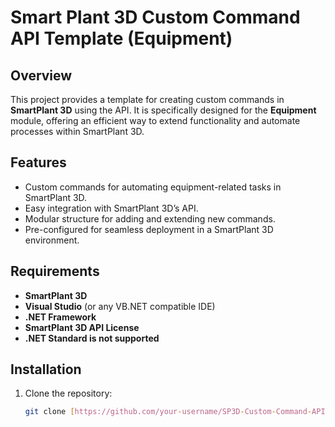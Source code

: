 # Smart Plant 3D Custom Command API Template (Equipment)

## Overview

This project provides a template for creating custom commands in **SmartPlant 3D** using the API. It is specifically designed for the **Equipment** module, offering an efficient way to extend functionality and automate processes within SmartPlant 3D.

## Features

- Custom commands for automating equipment-related tasks in SmartPlant 3D.
- Easy integration with SmartPlant 3D’s API.
- Modular structure for adding and extending new commands.
- Pre-configured for seamless deployment in a SmartPlant 3D environment.

## Requirements

- **SmartPlant 3D**  
- **Visual Studio** (or any VB.NET compatible IDE)  
- **.NET Framework**  
- **SmartPlant 3D API License**
- **.NET Standard is not supported**

## Installation

1. Clone the repository:
   ```bash
   git clone [https://github.com/your-username/SP3D-Custom-Command-API-Template.git](https://github.com/mcro0101/SP3D-Custom-Command.git)
